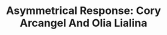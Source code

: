 ---
ee_id_show: '4421'
title: 'Asymmetrical Response: Cory Arcangel And Olia Lialina'
url: asymmetrical-response-ibiza
live_url:
year: '2017'
venue: Art Projects Ibiza & Lune Rouge
state_country: Ibiza
type:
dates:
wwwnews:
credits:
pitch: The last one of the 2 year touring showz w Olia Lialina! Had a big room club,
  pop-up, concert LED and even lasers. Ran during the Ibiza “season”. :)
ps:
download:
layout: shows
---
